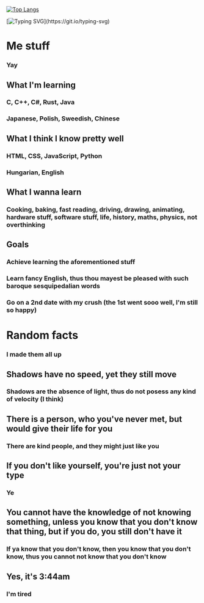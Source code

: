 [![Top Langs](https://github-readme-stats.vercel.app/api/top-langs/?username=NemGame&layout=compact&title_color=eeeeee&border_color=6c0000&text_color=dddddd&bg_color=050505)](https://github.com/anuraghazra/github-readme-stats)

[![Typing SVG](https://readme-typing-svg.demolab.com/?lines=Get+a+life...)](https://git.io/typing-svg)

# Me stuff
### Yay

## What I'm learning
### C, C++, C#, Rust, Java
### Japanese, Polish, Sweedish, Chinese

## What I think I know pretty well
### HTML, CSS, JavaScript, Python
### Hungarian, English

## What I wanna learn
### Cooking, baking, fast reading, driving, drawing, animating, hardware stuff, software stuff, life, history, maths, physics, not overthinking


## Goals
### Achieve learning the aforementioned stuff
### Learn fancy English, thus thou mayest be pleased with such baroque sesquipedalian words
### Go on a 2nd date with my crush (the 1st went sooo well, I'm still so happy)


# Random facts
### I made them all up
## Shadows have no speed, yet they still move
### Shadows are the absence of light, thus do not posess any kind of velocity (I think)
## There is a person, who you've never met, but would give their life for you
### There are kind people, and they might just like you
## If you don't like yourself, you're just not your type
### Ye
## You cannot have the knowledge of not knowing something, unless you know that you don't know that thing, but if you do, you still don't have it
### If ya know that you don't know, then you know that you don't know, thus you cannot not know that you don't know
## Yes, it's 3:44am
### I'm tired
